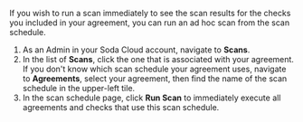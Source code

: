 If you wish to run a scan immediately to see the scan results for the checks you included in your agreement, you can run an ad hoc scan from the scan schedule.

1. As an Admin in your Soda Cloud account, navigate to **Scans**.
2. In the list of **Scans**, click the one that is associated with your agreement. If you don't know which scan schedule your agreement uses, navigate to **Agreements**, select your agreement, then find the name of the scan schedule in the upper-left tile.
3. In the scan schedule page, click **Run Scan** to immediately execute all agreements and checks that use this scan schedule.